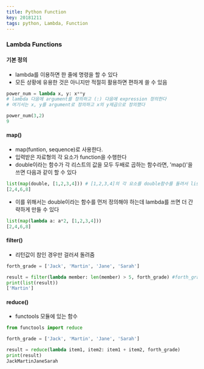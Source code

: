 ```yaml
---
title: Python Function
key: 20181211
tags: python, Lambda, Function
---
```


### Lambda Functions
#### 기본 정의
- lambda를 이용하면 한 줄에 명령을 할 수 있다
- 모든 상황에 유용한 것은 아니지만 적절히 활용하면 편하게 쓸 수 있음

```python
power_num = lambda x, y: x**y
# lambda 다음에 argument를 정의하고 (:) 다음에 expression 정의한다
# 여기서는 x, y를 argument로 정의하고 x의 y제곱으로 정의했다

power_num(3,2)
9
```

#### map()
- map(funtion, sequence)로 사용한다.
- 입력받은 자료형의 각 요소가 function을 수행한다
- double이라는 함수가 각 리스트의 값을 모두 두배로 곱하는 함수라면, 'map()'을 쓰면 다음과 같이 할 수 있다

```python
list(map(double, [1,2,3,4])) # [1,2,3,4]의 각 요소를 double함수를 돌려서 list로 만들어라
[2,4,6,8]
```

- 이를 위해서는 double이라는 함수를 먼저 정의해야 하는데 lambda를 쓰면 더 간략하게 만들 수 있다

```python
list(map(lambda a: a*2, [1,2,3,4]))
[2,4,6,8]
```

#### filter()
- 리턴값이 참인 경우만 걸러셔 돌려줌
```python
forth_grade = ['Jack', 'Martin', 'Jane', 'Sarah']

result = filter(lambda member: len(member) > 5, forth_grade) #forth_grade에서 길이가 5자보다 큰 것만 필터링
print(list(result))
['Martin']
```

#### reduce()
- functools 모듈에 있는 함수

```python
from functools import reduce

forth_grade = ['Jack', 'Martin', 'Jane', 'Sarah']

result = reduce(lambda item1, item2: item1 + item2, forth_grade)
print(result)
JackMartinJaneSarah
```